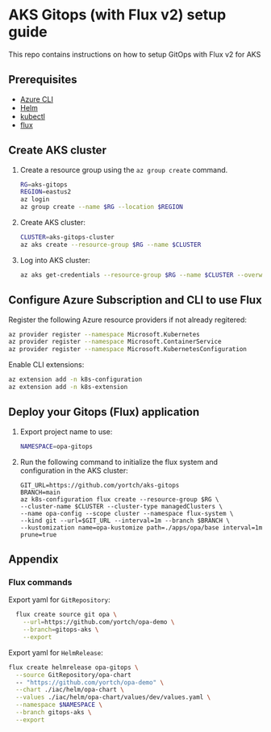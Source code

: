 # AKS Gitops (with Flux v2) setup guide

This repo contains instructions on how to setup GitOps with Flux v2 for AKS

## Prerequisites
* [Azure CLI](https://learn.microsoft.com/en-us/cli/azure/)
* [Helm](https://helm.sh/docs/intro/install/)
* [kubectl](https://kubernetes.io/docs/tasks/tools/)
* [flux](https://fluxcd.io/flux/installation/)


## Create AKS cluster

1. Create a resource group using the `az group create` command.

    ```bash
    RG=aks-gitops
    REGION=eastus2
    az login
    az group create --name $RG --location $REGION
    ```

1. Create AKS cluster:
    ```bash
    CLUSTER=aks-gitops-cluster
    az aks create --resource-group $RG --name $CLUSTER
    ```
    
1. Log into AKS cluster:
    ```bash
    az aks get-credentials --resource-group $RG --name $CLUSTER --overwrite-existing
    ```

## Configure Azure Subscription and CLI to use Flux 

Register the following Azure resource providers if not already regitered:

```bash
az provider register --namespace Microsoft.Kubernetes
az provider register --namespace Microsoft.ContainerService
az provider register --namespace Microsoft.KubernetesConfiguration
```

Enable CLI extensions:

```bash
az extension add -n k8s-configuration
az extension add -n k8s-extension
```

## Deploy your Gitops (Flux) application

1. Export project name to use:

    ```bash
    NAMESPACE=opa-gitops
    ```

1. Run the following command to initialize the flux system and configuration in the AKS cluster:

    ```
    GIT_URL=https://github.com/yortch/aks-gitops
    BRANCH=main
    az k8s-configuration flux create --resource-group $RG \
    --cluster-name $CLUSTER --cluster-type managedClusters \
    --name opa-config --scope cluster --namespace flux-system \
    --kind git --url=$GIT_URL --interval=1m --branch $BRANCH \
    --kustomization name=opa-kustomize path=./apps/opa/base interval=1m prune=true
    ```

## Appendix

### Flux commands

Export yaml for `GitRepository`:

```bash
  flux create source git opa \
    --url=https://github.com/yortch/opa-demo \
    --branch=gitops-aks \
    --export
```

Export yaml for `HelmRelease`:

```bash
flux create helmrelease opa-gitops \
  --source GitRepository/opa-chart
  -- "https://github.com/yortch/opa-demo" \
  --chart ./iac/helm/opa-chart \
  --values ./iac/helm/opa-chart/values/dev/values.yaml \
  --namespace $NAMESPACE \
  --branch gitops-aks \
  --export
```